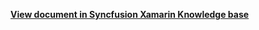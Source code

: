 **[View document in Syncfusion Xamarin Knowledge base](https://www.syncfusion.com/kb/12134/how-to-remove-expander-sfexpander-from-itemtemplate-of-xamarin-forms-sflistview)**
